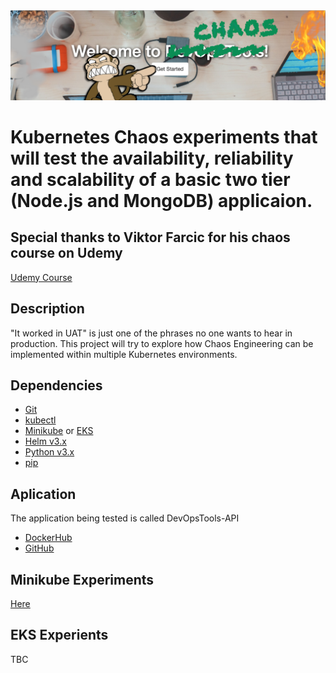 <img src="screenshoot.png" align="centre" />

# Kubernetes Chaos experiments that will test the availability, reliability and scalability of a basic two tier (Node.js and MongoDB) applicaion.

## Special thanks to Viktor Farcic for his chaos course on Udemy
[Udemy Course](https://www.udemy.com/course/kubernetes-chaos-engineering-with-chaos-toolkit-and-istio/)

## Description
"It worked in UAT" is just one of the phrases no one wants to hear in production. This project will try to explore how Chaos Engineering can be implemented within multiple Kubernetes environments.

## Dependencies
- [Git](https://git-scm.com/)
- [kubectl](https://kubernetes.io/docs/tasks/tools/install-kubectl/)
- [Minikube](https://kubernetes.io/docs/tasks/tools/install-minikube/) or [EKS](https://eksctl.io/)
- [Helm v3.x](https://helm.sh/docs/intro/install/)
- [Python v3.x](https://www.python.org/downloads)
- [pip](https://pip.pypa.io/en/stable/installing)

## Aplication
The application being tested is called DevOpsTools-API
- [DockerHub](https://hub.docker.com/repository/docker/gashers82/devops-tools-api)
- [GitHub](https://github.com/GlenAshwood/DevOpsTools-API)

## Minikube Experiments
[Here](https://github.com/GlenAshwood/chaos-demo/tree/master/minikube)

## EKS Experients
TBC


